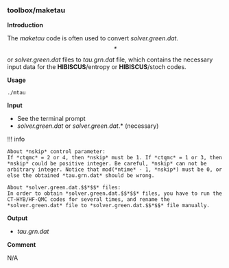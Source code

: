 ### toolbox/maketau

**Introduction**

The *maketau* code is often used to convert *solver.green.dat.$$*$$* or *solver.green.dat* files to *tau.grn.dat* file, which contains the necessary input data for the **HIBISCUS**/entropy or **HIBISCUS**/stoch codes.

**Usage**

```
./mtau
```

**Input**

* See the terminal prompt
* *solver.green.dat* or *solver.green.dat*.* (necessary)

!!! info

    About *nskip* control parameter:
    If *ctqmc* = 2 or 4, then *nskip* must be 1. If *ctqmc* = 1 or 3, then *nskip* could be positive integer. Be careful, *nskip* can not be arbitrary integer. Notice that mod(*ntime* - 1, *nskip*) must be 0, or else the obtained *tau.grn.dat* should be wrong.
    
    About *solver.green.dat.$$*$$* files:
    In order to obtain *solver.green.dat.$$*$$* files, you have to run the CT-HYB/HF-QMC codes for several times, and rename the *solver.green.dat* file to *solver.green.dat.$$*$$* file manually.

**Output**

* *tau.grn.dat*

**Comment**

N/A